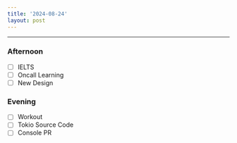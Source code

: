 ```yaml
---
title: '2024-08-24'
layout: post
---
```


---

### Afternoon

- [ ] IELTS
- [ ] Oncall Learning
- [ ] New Design

### Evening

- [ ] Workout
- [ ] Tokio Source Code
- [ ] Console PR
